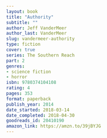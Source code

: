 ```yaml
---
layout: book
title: "Authority"
subtitle: ""
author: Jeff VanderMeer
author_last: VanderMeer
slug: vandermeer-authority
type: fiction
cover: true
series: The Southern Reach
part: 2
genres:
- science fiction
- horror
isbn: 9780374104108
rating: 4
pages: 353
format: paperback
publish_year: 2014
date_started: 2018-03-14
date_completed: 2018-04-30
goodreads_id: 20410190
amazon_link: https://amzn.to/39jBYJG
---
```

